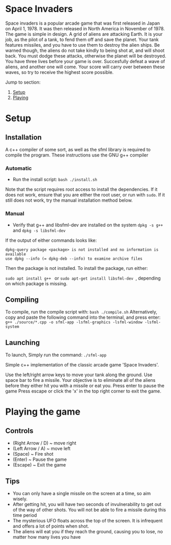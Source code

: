 # Space Invaders
Space invaders is a popular arcade game that was first released in Japan on April 1, 1978. It was then released in North America in November of 1978. The game is simple in design. A grid of aliens are attacking Earth. It is your job, as the pilot of a tank, to fend them off and save the planet. Your tank features missiles, and you have to use them to destroy the alien ships. Be warned though, the aliens do not take kindly to being shot at, and will shoot back. You must dodge these attacks, otherwise the planet will be destroyed. You have three lives before your game is over. Succesfully defeat a wave of aliens, and another one will come. Your score will carry over between these waves, so try to receive the highest score possible.


Jump to section:

1. [Setup](#Setup)
2. [Playing](#playing-the-game)

# Setup

## Installation
A c++ compiler of some sort, as well as the sfml library is required to compile the program. These instructions use the GNU g++ compiler
### Automatic
* Run the install script:  `bash ./install.sh`

Note that the script requires root access to install the dependencies. If it does not work, ensure that you are either the root user, or run with `sudo`. If it still does not work, try the manual installation method below.
### Manual

* Verify that g++ and libsfml-dev are installed on the system
`dpkg -s g++` and `dpkg -s libsfml-dev`

If the output of either commands looks like: 
```
dpkg-query package <package> is not installed and no information is available
use dpkg --info (= dpkg-deb --info) to examine archive files
```

Then the package is not installed. To install the package, run either:

`sudo apt install g++ ` or `sudo apt-get install libsfml-dev `,
depending on which package is missing.

## Compiling

To compile, run the compile script with: `bash ./compile.sh`
Alternatively, copy and paste the following command into the terminal, and press enter:
    `g++ ./source/*.cpp -o sfml-app -lsfml-graphics -lsfml-window -lsfml-system`

## Launching
To launch, Simply run the command: `./sfml-app`

Simple c++ implementation of the classic arcade game 'Space Invaders'.

Use the left/right arrow keys to move your tank along the ground.
Use space bar to fire a missile. Your objective is to eliminate all of the aliens
before they either hit you with a missile or eat you.
Press enter to pause the game
Press escape or click the 'x' in the top right corner to exit the game.


# Playing the game

## Controls
* (Right Arrow / D) ~ move right
* (Left Arrow / A) ~ move left
* (Space) ~ Fire shot
* (Enter) ~ Pause the game
* (Escape) ~ Exit the game

## Tips
* You can only have a single missile on the screen at a time, so aim wisely. 
* After getting hit, you will have two seconds of invulnerability to get out of the way of other shots. You will not be able to fire a missile during this time period
* The mysterious UFO floats across the top of the screen. It is infrequent and offers a lot of points when shot.
* The aliens will eat you if they reach the ground, causing you to lose, no matter how many lives you have